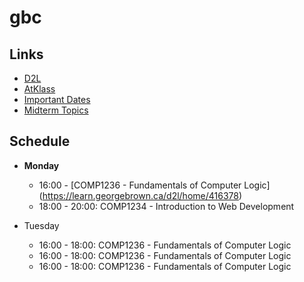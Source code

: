 # gbc

## Links
- [D2L](https://learn.georgebrown.ca)
- [AtKlass](https://app.atklass.com)
- [Important Dates](https://www.georgebrown.ca/current-students/important-dates?term=27246&category=131)
- [Midterm Topics](comp1238.md)

## Schedule
- **Monday**
    - 16:00 \- [COMP1236 - Fundamentals of Computer Logic] (https://learn.georgebrown.ca/d2l/home/416378)
    - 18:00 \- 20:00: COMP1234 \- Introduction to Web Development

- Tuesday
    - 16:00 \- 18:00: COMP1236 \- Fundamentals of Computer Logic
    - 16:00 \- 18:00: COMP1236 \- Fundamentals of Computer Logic
    - 16:00 \- 18:00: COMP1236 \- Fundamentals of Computer Logic